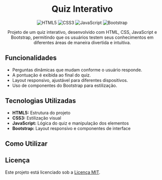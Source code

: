 <h1 align="center">Quiz Interativo</h1>

<p align="center">
  <img src="https://img.shields.io/badge/HTML5-E34F26?style=for-the-badge&logo=html5&logoColor=white" alt="HTML5">
  <img src="https://img.shields.io/badge/CSS3-1572B6?style=for-the-badge&logo=css3&logoColor=white" alt="CSS3">
  <img src="https://img.shields.io/badge/JavaScript-F7DF1E?style=for-the-badge&logo=javascript&logoColor=black" alt="JavaScript">
  <img src="https://img.shields.io/badge/Bootstrap-563D7C?style=for-the-badge&logo=bootstrap&logoColor=white" alt="Bootstrap">
</p>

<p align="center">Projeto de um quiz interativo, desenvolvido com HTML, CSS, JavaScript e Bootstrap, permitindo que os usuários testem seus conhecimentos em diferentes áreas de maneira divertida e intuitiva.</p>

<h2>Funcionalidades</h2>
<ul>
  <li>Perguntas dinâmicas que mudam conforme o usuário responde.</li>
  <li>A pontuação é exibida ao final do quiz.</li>
  <li>Layout responsivo, ajustável para diferentes dispositivos.</li>
  <li>Uso de componentes do Bootstrap para estilização.</li>
</ul>

<h2>Tecnologias Utilizadas</h2>
<ul>
  <li><strong>HTML5:</strong> Estrutura do projeto</li>
  <li><strong>CSS3:</strong> Estilização visual</li>
  <li><strong>JavaScript:</strong> Lógica do quiz e manipulação dos elementos</li>
  <li><strong>Bootstrap:</strong> Layout responsivo e componentes de interface</li>
</ul>

<h2>Como Utilizar</h2>



<h2>Licença</h2>
<p>Este projeto está licenciado sob a <a href="https://choosealicense.com/licenses/mit/" target="_blank">Licença MIT</a>.</p>
